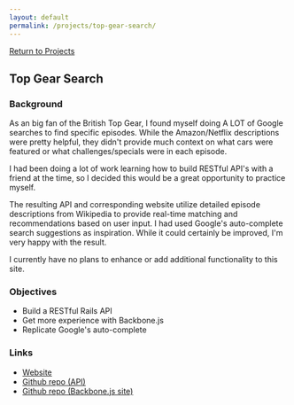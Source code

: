 ```yaml
---
layout: default
permalink: /projects/top-gear-search/
---
```


<section id="catpi">
    <div class="container">
        <div class="item flex-100">
            <a href="/projects/" class="is-inline-link"><span class="fa fa-sm fa-chevron-left"></span> Return to Projects</a>
        </div>
        <div class="item flex-100 is-center-aligned">
            <h1>Top Gear Search</h1>
            <div class="inline-image-wrapper">
                <div style="background-image: url('https://assets.bpwalters.com/images/top_gear_search.png');"></div>
            </div>
        </div>
        <div class="item flex-100">
            <h3>Background</h3>
            <p>As an big fan of the British Top Gear, I found myself doing A LOT of Google searches to find specific episodes.  While the Amazon/Netflix descriptions were pretty helpful, they didn't provide much context on what cars were featured or what challenges/specials were in each episode.</p>
            <p>I had been doing a lot of work learning how to build RESTful API's with a friend at the time, so I decided this would be a great opportunity to practice myself.</p>
            <p>The resulting API and corresponding website utilize detailed episode descriptions from Wikipedia to provide real-time matching and recommendations based on user input.  I had used Google's auto-complete search suggestions as inspiration.  While it could certainly be improved, I'm very happy with the result.</p>
            <p>I currently have no plans to enhance or add additional functionality to this site.</p>
            <h3>Objectives</h3>
            <ul>
                <li>Build a RESTful Rails API</li>
                <li>Get more experience with Backbone.js</li>
                <li>Replicate Google's auto-complete</li>
            </ul>
            <h3>Links</h3>
            <ul>
                <li><a href="https://topgearsearch.com/">Website</a></li>
                <li><a href="https://github.com/bendrick92/tg-api">Github repo (API)</a></li>
                <li><a href="https://github.com/bendrick92/tg-search-website">Github repo (Backbone.js site)</a></li>
            </ul>
        </div>
    </div>
</section>